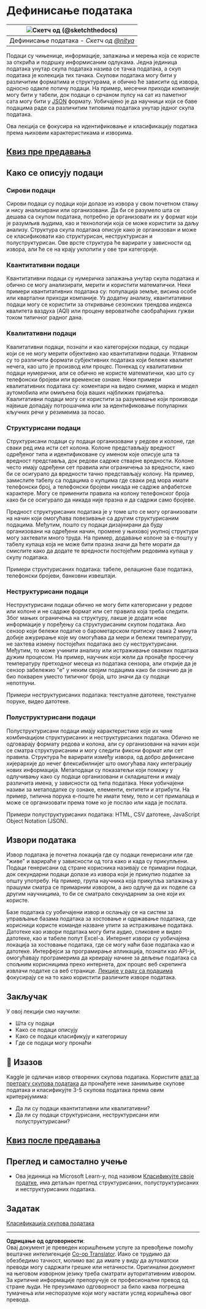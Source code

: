 <!--
CO_OP_TRANSLATOR_METADATA:
{
  "original_hash": "12339119c0165da569a93ddba05f9339",
  "translation_date": "2025-09-05T19:10:29+00:00",
  "source_file": "1-Introduction/03-defining-data/README.md",
  "language_code": "sr"
}
-->
# Дефинисање података

|![ Скетч од [(@sketchthedocs)](https://sketchthedocs.dev) ](../../sketchnotes/03-DefiningData.png)|
|:---:|
|Дефинисање података - _Скетч од [@nitya](https://twitter.com/nitya)_ |

Подаци су чињенице, информације, запажања и мерења која се користе за открића и подршку информисаним одлукама. Једна јединица података унутар скупа података назива се тачка података, а скуп података је колекција тих тачака. Скупови података могу бити у различитим форматима и структурама, и обично ће зависити од извора, односно одакле потичу подаци. На пример, месечни приходи компаније могу бити у табели, док подаци о срчаном пулсу на сат из паметног сата могу бити у [JSON](https://stackoverflow.com/a/383699) формату. Уобичајено је да научници који се баве подацима раде са различитим типовима података унутар једног скупа података.

Ова лекција се фокусира на идентификовање и класификацију података према њиховим карактеристикама и изворима.

## [Квиз пре предавања](https://ff-quizzes.netlify.app/en/ds/quiz/4)

## Како се описују подаци

### Сирови подаци
Сирови подаци су подаци који долазе из извора у свом почетном стању и нису анализирани или организовани. Да би се разумело шта се дешава са скупом података, потребно је организовати их у формат који је разумљив људима, као и технологији која се може користити за даљу анализу. Структура скупа података описује како је организован и може се класификовати као структурисан, неструктурисан и полуструктурисан. Ове врсте структура ће варирати у зависности од извора, али ће се на крају уклопити у ове три категорије.

### Квантитативни подаци
Квантитативни подаци су нумеричка запажања унутар скупа података и обично се могу анализирати, мерити и користити математички. Неки примери квантитативних података су: популација земље, висина особе или квартални приходи компаније. Уз додатну анализу, квантитативни подаци могу се користити за откривање сезонских трендова индекса квалитета ваздуха (AQI) или процену вероватноће саобраћајних гужви током типичног радног дана.

### Квалитативни подаци
Квалитативни подаци, познати и као категоријски подаци, су подаци који се не могу мерити објективно као квантитативни подаци. Углавном су то различити формати субјективних података који бележе квалитет нечега, као што је производ или процес. Понекад су квалитативни подаци нумерички, али се обично не користе математички, као што су телефонски бројеви или временске ознаке. Неки примери квалитативних података су: коментари на видео снимке, марка и модел аутомобила или омиљена боја ваших најближих пријатеља. Квалитативни подаци могу се користити за разумевање који производи највише допадају потрошачима или за идентификовање популарних кључних речи у резимеима за посао.

### Структурисани подаци
Структурисани подаци су подаци организовани у редове и колоне, где сваки ред има исти сет колона. Колоне представљају вредност одређеног типа и идентификоване су именом које описује шта та вредност представља, док редови садрже стварне вредности. Колоне често имају одређени сет правила или ограничења за вредности, како би се осигурало да вредности тачно представљају колону. На пример, замислите табелу са подацима о купцима где сваки ред мора имати телефонски број, а телефонски бројеви никада не садрже алфабетске карактере. Могу се применити правила на колону телефонског броја како би се осигурало да никада није празна и да садржи само бројеве.

Предност структурисаних података је у томе што се могу организовати на начин који омогућава повезивање са другим структурисаним подацима. Међутим, пошто су подаци дизајнирани да буду организовани на одређени начин, промене у њиховој укупној структури могу захтевати много труда. На пример, додавање колоне за е-пошту у табелу купаца која не може бити празна значи да ћете морати да смислите како да додате те вредности постојећим редовима купаца у скупу података.

Примери структурисаних података: табеле, релационе базе података, телефонски бројеви, банковни извештаји.

### Неструктурисани подаци
Неструктурисани подаци обично не могу бити категорисани у редове или колоне и не садрже формат или сет правила која треба следити. Због мањих ограничења на структуру, лакше је додати нове информације у поређењу са структурисаним скупом података. Ако сензор који бележи податке о барометарском притиску свака 2 минута добије ажурирање које му омогућава да мери и бележи температуру, не захтева измену постојећих података ако су неструктурисани. Међутим, то може учинити анализу или истраживање оваквих података дужим процесом. На пример, научник који жели да пронађе просечну температуру претходног месеца из података сензора, али открије да је сензор забележио "е" у неким својим подацима како би означио да је био покварен уместо типичног броја, што значи да су подаци непотпуни.

Примери неструктурисаних података: текстуалне датотеке, текстуалне поруке, видео датотеке.

### Полуструктурисани подаци
Полуструктурисани подаци имају карактеристике које их чине комбинацијом структурисаних и неструктурисаних података. Обично не одговарају формату редова и колона, али су организовани на начин који се сматра структурисаним и могу следити фиксни формат или сет правила. Структура ће варирати између извора, од добро дефинисане хијерархије до нечег флексибилнијег што омогућава лаку интеграцију нових информација. Метаподаци су показатељи који помажу у одлучивању како су подаци организовани и складиштени и имају различита имена, у зависности од типа података. Неки уобичајени називи за метаподатке су ознаке, елементи, ентитети и атрибути. На пример, типична порука е-поште ће имати тему, тело и сет прималаца и може се организовати према томе ко је послао или када је послата.

Примери полуструктурисаних података: HTML, CSV датотеке, JavaScript Object Notation (JSON).

## Извори података

Извор података је почетна локација где су подаци генерисани или где "живе" и варираће у зависности од тога како и када су прикупљени. Подаци генерисани од стране корисника називају се примарни подаци, док секундарни подаци долазе из извора који је прикупио податке за општу употребу. На пример, група научника која прикупља запажања у прашуми сматра се примарним извором, а ако одлуче да их поделе са другим научницима, то би се сматрало секундарним за оне који их користе.

Базе података су уобичајени извор и ослањају се на систем за управљање базама података за хостовање и одржавање података, где корисници користе команде назване упити за истраживање података. Датотеке као извори података могу бити аудио, сликовне и видео датотеке, као и табеле попут Excel-а. Интернет извори су уобичајена локација за хостовање података, где се могу наћи базе података као и датотеке. Интерфејси за програмирање апликација, познати као API-ји, омогућавају програмерима да креирају начине за дељење података са спољним корисницима преко интернета, док процес веб скрепинга извлачи податке са веб странице. [Лекције у раду са подацима](../../../../../../../../../2-Working-With-Data) фокусирају се на то како користити различите изворе података.

## Закључак

У овој лекцији смо научили:

- Шта су подаци
- Како се подаци описују
- Како се подаци класификују и категоришу
- Где се подаци могу пронаћи

## 🚀 Изазов

Kaggle је одличан извор отворених скупова података. Користите [алат за претрагу скупова података](https://www.kaggle.com/datasets) да пронађете неке занимљиве скупове података и класификујте 3-5 скупова података према овим критеријумима:

- Да ли су подаци квантитативни или квалитативни?
- Да ли су подаци структурисани, неструктурисани или полуструктурисани?

## [Квиз после предавања](https://ff-quizzes.netlify.app/en/ds/quiz/5)

## Преглед и самостално учење

- Ова јединица на Microsoft Learn-у, под називом [Класификујте своје податке](https://docs.microsoft.com/en-us/learn/modules/choose-storage-approach-in-azure/2-classify-data), има детаљан преглед структурисаних, полуструктурисаних и неструктурисаних података.

## Задатак

[Класификација скупова података](assignment.md)

---

**Одрицање од одговорности**:  
Овај документ је преведен коришћењем услуге за превођење помоћу вештачке интелигенције [Co-op Translator](https://github.com/Azure/co-op-translator). Иако се трудимо да обезбедимо тачност, молимо вас да имате у виду да аутоматски преводи могу садржати грешке или нетачности. Оригинални документ на његовом изворном језику треба сматрати ауторитативним извором. За критичне информације препоручује се професионални превод од стране људи. Не преузимамо одговорност за било каква погрешна тумачења или неспоразуме који могу настати услед коришћења овог превода.